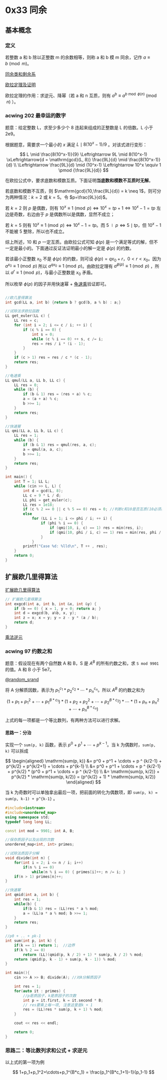 # 0x33 同余

## 基本概念

### 定义

若整数 a 和 b 除以正整数 m 的余数相等，则称 a 和 b 模 m 同余，记作 $a \equiv b \pmod m$。

[同余类和剩余系](https://oi-wiki.org/math/number-theory/basic/#%E5%90%8C%E4%BD%99%E7%B1%BB%E4%B8%8E%E5%89%A9%E4%BD%99%E7%B3%BB)

[欧拉定理及证明](https://zhuanlan.zhihu.com/p/452185813)

欧拉定理的作用：求逆元、降幂（若 a 和 n 互质，则有 $a^b\equiv a^{b \bmod \phi(n)} \pmod n$ ）。

### acwing 202 最幸运的数字

题意：给定整数 L，求至少多少个 8 连起来组成的正整数是 L 的倍数。L 小于 2e9。

根据题意，需要求一个最小的 $x$ 满足 $L \mid 8(10^x-1) / 9$ 。对该式进行变形：

$$
L \mid \frac{8(10^x-1)}{9} \Leftrightarrow 9L \mid 8(10^x-1) \xLeftrightarrow{d = \mathrm{gcd}(L, 8)} \frac{9L}{d} \mid \frac{8(10^x-1)}{d} \\ \Leftrightarrow \frac{9L}{d} \mid (10^x-1) \Leftrightarrow 10^x \equiv 1 \pmod {\frac{9L}{d}}
$$

在欧拉公式中，要求底数和模数互质。下面证明**当底数和模数不互质时无解**。

若底数和模数不互质，则 $\mathrm{gcd}(10,\frac{9L}{d}) = k \neq 1$，则可分为两种情况：$k=2$ 或 $k=5$。令 $p=\frac{9L}{d}$。

若 $k=2$ 则 $p$ 是偶数，则有 $10^x\equiv{1}\pmod{p} \Leftrightarrow 10^x=tp+1 \Leftrightarrow 10^x - 1=tp$ 左边是奇数，右边由于 $p$ 是偶数所以是偶数，显然不成立；

若 $k=5$ 则有 $10^x\equiv{1}\pmod{p} \Leftrightarrow 10^x - 1=tp$。而 $5 \mid p \Leftrightarrow 5 \mid tp$，但 $10^x - 1$ 不能被 5 整除，所以也不成立。

综上所述，$10$ 和 $p$ 一定互质。由欧拉公式可知 $\phi(p)$ 是一个满足等式的解，但不一定是最小的。下面通过反证法证明最小的解一定是 $\phi(p)$ 的约数。

若该最小正整数 $x_0$ 不是 $\phi(p)$ 的约数，则可设 $\phi(p) = qx_0+r$，$0<r<x_0$。因为 $a^{x_0}\equiv 1\pmod p$ 所以 $a^{qx_0}\equiv 1\pmod p$。由欧拉定理有 $a^{\phi(p)}\equiv 1 \pmod p$ ，所以 $a^r \equiv 1 \pmod p$，与最小正整数是 $x_0$ 矛盾。

所以枚举 $\phi(p)$ 的因子并用快速幂 + [龟速乘](https://blog.csdn.net/Cyan_rose/article/details/83065026)验证即可。

```c++

//欧几里得算法
int gcd(LL a, int b) {return b ? gcd(b, a % b) : a;}

//试除法求欧拉函数
LL get_euler(LL c) {
    LL res = c;
    for (int i = 2; i <= c / i; ++ i) {
        if (c % i == 0) {
            int s = 0;
            while (c % i == 0) ++ s, c /= i;
            res = res / i * (i - 1);
        }
    }
    if (c > 1) res = res / c * (c - 1);
    return res;
}

//龟速乘
LL qmul(LL a, LL b, LL c) {
    LL res = 0;
    while (b) {
        if (b & 1) res = (res + a) % c;
        a = (a + a) % c;
        b >>= 1;
    }
    return res;
}

//快速幂
LL qmi(LL a, LL b, LL c) {
    LL res = 1;
    while (b) {
        if (b & 1) res = qmul(res, a, c);
        a = qmul(a, a, c);
        b >>= 1;
    }
    return res;
}

int main() {
    int T = 1; LL L;
    while (cin >> L, L) {
        int d = gcd(L, 8);
        LL c = 9 * L / d;
        LL phi = get_euler(c);
        LL res = 1e18;
        if (c % 2 == 0 || c % 5 == 0) res = 0; //判断c和10是否互质(10必须模c余1)
        else 
            for (LL i = 1; i <= phi / i; ++ i) {
                if (phi % i == 0) {
                    if (qmi(10, i, c) == 1) res = min(res, i);
                    if (qmi(10, phi / i, c) == 1) res = min(res, phi / i);
                }
            }
        printf("Case %d: %lld\n", T ++ , res);
    }
    return 0;
}
```

## 扩展欧几里得算法

[扩展欧几里得算法](https://oi-wiki.org/math/number-theory/gcd/#%E6%89%A9%E5%B1%95%E6%AC%A7%E5%87%A0%E9%87%8C%E5%BE%97%E7%AE%97%E6%B3%95)

```c++
// 扩展欧几里得算法
int exgcd(int a, int b, int &x, int &y) {
    if (b == 0) { x = 1, y = 0; return a; }
    int d = exgcd(b, a%b, x, y);
    int z = x; x = y; y = z - y * (a / b);
    return d;
}
```

[乘法逆元](https://oi-wiki.org/math/number-theory/inverse/)

### acwing 97 约数之和

题意：假设现在有两个自然数 A 和 B，S 是 $A^B$ 的所有约数之和，求 `S mod 9901` 的值。A 和 B 小于 5e7。

[@random_srand](https://www.acwing.com/solution/content/30343/)

将 A 分解质因数，表示为 $p_1^{c_1}*p_2^{c_2}*\cdots *p_n^{c_n}$。所以 $A^B$ 的约数之和为

$$
(1+p_1+p_1^2+\cdots+p_1^{B*c_1})*(1+p_2+p_2^2+\cdots+p_2^{B*c_2})*\cdots*(1+p_n+p_n^2+\cdots+p_n^{B*c_n})
$$

上式的每一项都是一个等比数列，有两种方法可以进行求解。

#### 思路一：分治

实现一个 `sum(p, k)` 函数，表示 $p^0 + p^1 + \cdots + p ^ {k-1}$。当 k 为偶数时，`sum(p, k)` 可以拆成

$$
\begin{aligned}
\mathrm{sum(p, k)} &= p^0 + p^1 + \cdots + p ^ {k/2-1} + p^{k/2} + p^{k/2+1} + \cdots + p^{k-1} \\
&= p^0 + p^1 + \cdots + p ^ {k/2-1} + p^{k/2} * (p^0 + p^1 + \cdots + p ^ {k/2-1}) \\
&= \mathrm{sum(p, k/2)} + p^{k/2} * \mathrm{sum(p, k/2)} = (p^{k/2} + 1) * \mathrm{sum(p, k/2)}
\end{aligned}
$$

当 k 为奇数时可以单独拿出最后一项，把前面的转化为偶数项，即 `sum(p, k) = sum(p, k-1) + p^{k-1}` 。

```c++
#include<iostream>
#include<unordered_map>
using namespace std;
typedef long long LL;

const int mod = 9901; int A, B;

//保存质因子以及出现的次数
unordered_map<int, int> primes;

//试除法质因子分解
void divide(int n) {
    for(int i = 2; i <= n / i; i++) 
        if(n % i == 0) 
            while(n % i == 0) { primes[i]++; n /= i; }
    if(n > 1) primes[n]++;
}

//快速幂
int qmid(int a, int b) {
    int res = 1;
    while(b) {
        if(b & 1) res = (LL)res * a % mod;
        a = (LL)a * a % mod; b >>= 1;
    }
    return res;
}

//p0 + .. + pk-1
int sum(int p, int k) {
    if(k == 1) return 1;  //边界
    if(k % 2 == 0) 
        return (LL)(qmid(p, k / 2) + 1) * sum(p, k / 2) % mod;
    return (qmid(p, k - 1) + sum(p, k - 1)) % mod;
}

int main(){
    cin >> A >> B; divide(A); //对A分解质因子

    int res = 1;
    for(auto it : primes) {
        //p是质因子，k是质因子的次数
        int p = it.first, k = it.second * B;
        // res要乘上每一项, 注意这里是k + 1
        res = (LL)res * sum(p, k + 1) % mod;
    }

    cout << res << endl;

    return 0;
}
```

### 思路二：等比数列求和公式 + 求逆元

以上式的第一项为例

$$
1+p_1+p_1^2+\cdots+p_1^{B*c_1} = \frac{p_1^{B*c_1+1}-1}{p_1-1}
$$